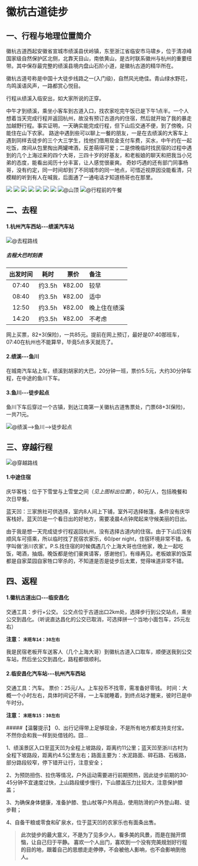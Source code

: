# 徽杭古道徒步

## 一、行程与地理位置简介
 徽杭古道西起安徽省宣城市绩溪县伏岭镇，东至浙江省临安市马啸乡，位于清凉峰国家级自然保护区北侧，北靠天目山，南依黄山，是古时联系徽州与杭州的重要纽带。其中保存最完整的绩溪县境内盘山石阶小道，是徽杭古道的精华所在。

徽杭古道号称是中国十大徒步线路之一(入门级)，自然风光绝佳。青山绿水野花，鸟鸣溪语风声，一路都赏心悦目。
 
 行程从绩溪入临安出，如大家所说的正穿。
 
 中午才到绩溪，乘坐小客车到古道入口，找农家吃完午饭已是下午1点半。一个人想着当天完成行程并返回杭州，故没有预订古道内的住宿，然后就开始了我的暴走加越野行程。事实证明，一天确实能完成行程，但下山后交通不便，到了傍晚，只能住在山下农家。
 路途中遇到些可以聊上一餐的朋友，一是在去绩溪的大客车上遇到同样去徒步的三个大三学生，找他们借用现金支付车费，买水，中午约在一起吃饭，席间从包里掏出两罐啤酒，反差萌得可爱；二是傍晚临时找民宿的过程中遇到的几个上海过来的四个大哥，三四十岁的好基友，和老板娘的聊天和把我当小兄弟的态度，能看出阅历十分丰富，让人感觉很豪爽。
 奇妙巧遇的还有部门同事杨哥，没有约定，同一时间却到了不同城市的同一地点，可惜近视原因没能看清，只模糊的听到有人在喊我，后面通了一通电话才知道杨哥也在那里。 

![](pic/1.jpg)
![](pic/2.jpg)
![](pic/3.jpg)
![](pic/4.jpg)
![](pic/5.jpg)
![](pic/6.jpg)
![](pic/7.jpg)
![@山顶](pic/8.jpg)
![@行程前的午餐](pic/0.jpg)

## 二、去程

#### 1.杭州汽车西站---绩溪汽车站
![@去程路线](pic/a.png)

##### 去程大巴时刻表
 |出发时间 |  耗时  | 票价 |      备注      |
 |:-------:|:------:|:----:|:---------------|
 |  07:40  | 约3.5h |¥82.00|        较早    |
 |  08:40  | 约3.5h |¥82.00|        适中    |
 |  12:50  | 约3.5h |¥82.00|  晚上住在绩溪  |
 |  14:20  | 约3.5h |¥82.00|       不考虑   |

 网上买票，82+3(保险)，一共85元。提前在网上预订，最好是07:40那班车，07:40在杭州也不能算早，毕竟5点多天就亮了。

#### 2.绩溪---鱼川
在城南汽车站上车，绩溪到胡家的大巴，20分钟一班，票价5.5元，大约30分钟车程，在中途的鱼川下车。

#### 3.鱼川---徒步起点
 鱼川下车后穿过一个古镇，到达江南第一关徽杭古道售票处，门票68+3(保险)，一共71元。
 
![@绩溪-->鱼川-->徒步起点](pic/b.png)


## 三、穿越行程

![@穿越路线](pic/c.png)

#### 1.中途住宿
 庆华客栈：位于下雪堂与上雪堂之间（*见上图标出位置*），80元/人，包括晚餐和次日早餐。
 
 蓝天凹：三家旅社可供选择，室内8人间上下铺，室外可选择帐篷，条件没有庆华客栈好。蓝天凹是一个看日出的好地方，需要凌晨4点钟爬起来守候美丽的日出。

 由于我是想一天完成徒步行程返回杭州，没有选择古道内的住宿。由于下山后没有顺风车可搭乘，所以临时找了民宿农家乐，60/per night，住宿环境非常不错，名字叫做‘浙川农家’。P.S.找住宿的时候偶遇几个上海大哥也住他家，晚上一起吃饭，喝酒，抽烟。晚饭都是他们豪爽请客，感谢他们，有缘再见。老板娘家的饭菜都是自家菜园自家牲口宰杀的，不知道是否是徒步后太累，觉得味道非常不错。
 


## 四、返程

#### 1.徽杭古道出口---临安昌化
  交通工具：步行+公交。
  公交点位于古道出口2km处，选择步行到公交站点，乘坐公交到昌化。（听说直达昌化的公交已取消，可选择拼一个当地小面包车，25元左右）
  
  **注意：** **`末班车14：30左右`**

  我是民宿老板开车送客人（几个上海大哥）到徽杭古道入口取车，顺便送我到公交车站，然后坐公交到昌化，路程都很顺利。
 
#### 2.临安昌化汽车站---杭州汽车西站
  交通工具：汽车。
  票价：25元/人。上车投币不找零，需准备好零钱。
  时间：大概一个小时左右，具体时间记不得，一上车就睡着，到终点站才醒来，彼时已是中午时分。
  
  **注意：** **`末班车15：30左右`**
  
  
#####【温馨提示】
 0、出行记得带上足够现金，不是所有地方都支持支付宝。不然你会和我一样到处借钱的。囧...

 1、绩溪景区入口至蓝天凹为全程上坡路段，距离约11公里；蓝天凹至浙川古村为全程下坡路段，距离约4.5公里左右；路面主要为：水泥路面、碎石路、石板路，部分路段较窄，停下错开让行，注意安全；
 
 2、为预防扭伤、拉伤等情况，户外运动需要进行前期预热，因此徒步前期的30-45分钟不宜速度过快，上山路段缓步慢行，下山膝盖压力比较大，注意保护膝盖；
 
 3、为确保身体健康，准备护膝、登山杖等户外用品，使用防滑的户外登山鞋、徒步鞋；
 
 4、自备干粮或零食和矿泉水，位于蓝天凹的农家乐也有面条出售。
 
 > **此次徒步的最大意义，不是为了见多少人，看多美的风景，而是在抛开烦恼，让自己归于平静。
喜欢一个人出门，喜欢到一个没有完美规划好行程的目的地，跟着自己的思想走走停停，不会被他人影响，也不会影响到他人。**
 
 
 
